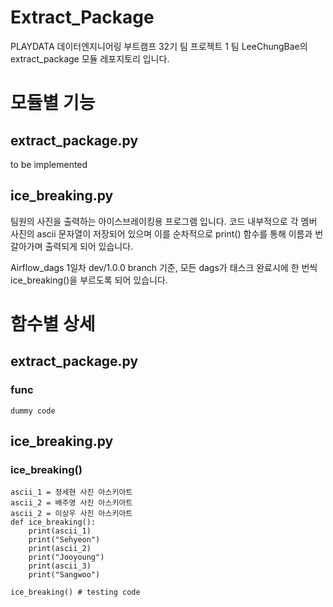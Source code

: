 # Extract_Package
PLAYDATA 데이터엔지니어링 부트캠프 32기 팀 프로젝트 1
팀 LeeChungBae의 extract_package 모듈 레포지토리 입니다.

# 모듈별 기능
## extract_package.py
to be implemented

## ice_breaking.py
팀원의 사진을 출력하는 아이스브레이킹용 프로그램 입니다. 
코드 내부적으로 각 멤버 사진의 ascii 문자열이 저장되어 있으며
이를 순차적으로 print() 함수를 통해 이름과 번갈아가며 출력되게 되어 있습니다.

Airflow_dags 1일차 dev/1.0.0 branch 기준, 모든 dags가 태스크 완료시에 한 번씩 ice_breaking()을 부르도록 되어 있습니다.

# 함수별 상세
## extract_package.py
### func
```
dummy code
```

## ice_breaking.py
### ice_breaking()
```
ascii_1 = 정세현 사진 아스키아트 
ascii_2 = 배주영 사진 아스키아트
ascii_2 = 이상우 사진 아스키아트
def ice_breaking():
    print(ascii_1)
    print("Sehyeon")
    print(ascii_2)
    print("Jooyoung")
    print(ascii_3)
    print("Sangwoo")

ice_breaking() # testing code

```
